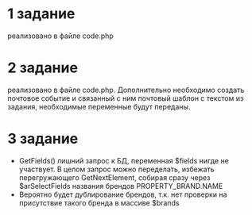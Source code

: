 # 1 задание 
реализовано в файле code.php

# 2 задание 
реализовано в файле code.php. Дополнительно необходимо создать почтовое событие и связанный с ним почтовый шаблон с текстом из задания, необходимые переменные будут переданы.

# 3 задание
- GetFields() лишний запрос к БД, переменная $fields нигде не участвует. В целом запрос можно переделать, избежать перегружающего GetNextElement, собирая сразу через $arSelectFields названия брендов PROPERTY_BRAND.NAME
- Вероятно будет дублирование брендов, т.к. нет проверки на присутствие такого бренда в массиве $brands
